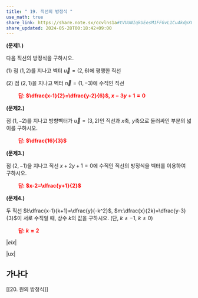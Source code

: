 ```yaml
---
title: " 19. 직선의 방정식 "
use_math: true
share_link: https://share.note.sx/ccvlns1a#tVUUNIqkUEesM1FFGvL1Cu4kdpXQ0wa5LegH0alYZds
share_updated: 2024-05-28T00:18:42+09:00
---
```


**(문제1.)** 

다음 직선의 방정식을 구하시오.

(1) 점 $(1, 2)$를 지나고 벡터 $\vec{u}=(2, 6)$에 평행한 직선

(2) 점 $(2, 1)$을 지나고 벡터 $\vec{n}=(1, -3)$에 수직인 직선

**<span style="color: red;">$\qquad$답: $\dfrac{x-1}{2}=\dfrac{y-2}{6}$, $x-3y+1=0$</span>** 


**(문제2.)** 

점 $(1, -2)$를 지나고 방향벡터가 $\vec{u}=(3, 2)$인 직선과 $x$축, $y$축으로 둘러싸인 부분의 넓이를 구하시오.

 **<span style="color: red;">$\qquad$답: $\dfrac{16}{3}$</span>** 


**(문제3.)** 

점 $(2, -1)$을 지나고 직선 $x+2y+1=0$에 수직인 직선의 방정식을 벡터를 이용하여 구하시오.

 **<span style="color: red;">$\qquad$답: $x-2=\dfrac{y+1}{2}$</span>** 


**(문제4.)** 

두 직선 $l:\dfrac{x-1}{k+1}=\dfrac{y}{-k^2}$, $m:\dfrac{x}{2k}=\dfrac{y-3}{3}$이 서로 수직일 때, 상수 $k$의 값을 구하시오. (단, $k\ne-1$, $k\ne0$)

 **<span style="color: red;">$\qquad$답: $k=2$</span>** 

$|eix|$

|ux|

## 가나다

[[20. 원의 방정식]]

